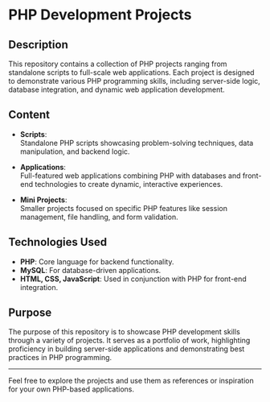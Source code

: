 # PHP Development Projects

## Description

This repository contains a collection of PHP projects ranging from standalone scripts to full-scale web applications. Each project is designed to demonstrate various PHP programming skills, including server-side logic, database integration, and dynamic web application development.

## Content

- **Scripts**:  
  Standalone PHP scripts showcasing problem-solving techniques, data manipulation, and backend logic.

- **Applications**:  
  Full-featured web applications combining PHP with databases and front-end technologies to create dynamic, interactive experiences.

- **Mini Projects**:  
  Smaller projects focused on specific PHP features like session management, file handling, and form validation.

## Technologies Used

- **PHP**: Core language for backend functionality.
- **MySQL**: For database-driven applications.
- **HTML, CSS, JavaScript**: Used in conjunction with PHP for front-end integration.

## Purpose

The purpose of this repository is to showcase PHP development skills through a variety of projects. It serves as a portfolio of work, highlighting proficiency in building server-side applications and demonstrating best practices in PHP programming.

--- 

Feel free to explore the projects and use them as references or inspiration for your own PHP-based applications.
